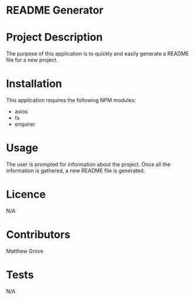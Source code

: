 # README Generator

# Project Description

The purpose of this application is to quickly and easily generate a README file for a new project.

# Installation

This application requires the following NPM modules:

* axios
* fs
* enquirer

# Usage

The user is prompted for information about the project. Once all the information is gathered, a new README file is generated.

# Licence

N/A

# Contributors

Matthew Grove

# Tests

N/A